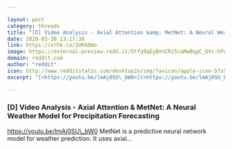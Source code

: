 ```yaml
---

layout: post
category: threads
title: "[D] Video Analysis - Axial Attention &amp; MetNet: A Neural Weather Model for Precipitation Forecasting"
date: 2020-03-30 13:17:38
link: https://vrhk.co/2UKkDmo
image: https://external-preview.redd.it/5tfq9qEyBYnCRi5caMwBqgC_6Vc-hPeIHNFQ6YHPScs.jpg?width=480&height=251.308900524&auto=webp&crop=480:251.308900524,smart&s=f8ecdb7c27d75855ee1355f6ecc28071b2055229
domain: reddit.com
author: "reddit"
icon: http://www.redditstatic.com/desktop2x/img/favicon/apple-icon-57x57.png
excerpt: "[<https://youtu.be/lmAj0SU\_bW0>](<https://youtu.be/lmAj0SU_bW0>) MetNet is a predictive neural network model for weather prediction. It uses axial..."

---
```


### [D] Video Analysis - Axial Attention &amp; MetNet: A Neural Weather Model for Precipitation Forecasting

[<https://youtu.be/lmAj0SU\_bW0>](<https://youtu.be/lmAj0SU_bW0>) MetNet is a predictive neural network model for weather prediction. It uses axial...